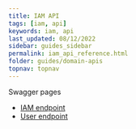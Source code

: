 ```yaml
---
title: IAM API
tags: [iam, api]
keywords: iam, api
last_updated: 08/12/2022
sidebar: guides_sidebar
permalink: iam_api_reference.html
folder: guides/domain-apis
topnav: topnav
---
```


Swagger pages
- [IAM endpoint](https://vr-api-integration.github.io/youforce-api-Swagger-ui/IAM.html)
- [User endpoint](https://vr-api-integration.github.io/youforce-api-Swagger-ui/IAM_Users.html/)
